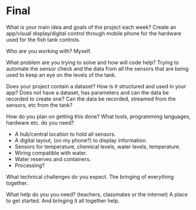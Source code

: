 # Final

What is your main idea and goals of the project each week?
Create an app/visual display/digital control through mobile phone for the hardware used for the fish tank controls. 

Who are you working with?
Myself. 

What problem are you trying to solve and how will code help?
Trying to automate the sensor check and the data from all the sensors that are being used to keep an eye on the levels of the tank. 

Does your project contain a dataset? How is it structured and used in your app?
Does not have a dataset, has parameters and can the data be recorded to create one? Can the data be recorded, streamed from the sensors, etc from the tank?

How do you plan on getting this done?
What tools, programming languages, hardware etc. do you need?
- A hub/central location to hold all sensors.
- A digital layout, (on my phone?) to display information.
- Sensors for temperature, chemical levels, water levels,
temperature.
- Wiring compatible with water.
- Water reserves and containers.
- Processing? 

What technical challenges do you expect.
The bringing of everything together. 

What help do you you need? (teachers, classmates or the internet)
A place to get started. And bringing it all together help. 
